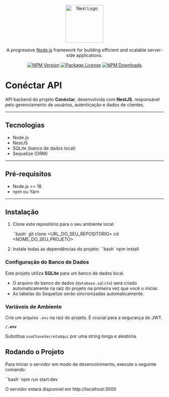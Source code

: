 <p align="center">
  <a href="http://nestjs.com/" target="blank"><img src="https://nestjs.com/img/logo-small.svg" width="120" alt="Nest Logo" /></a>
</p>
<p align="center">A progressive <a href="http://nodejs.org" target="_blank">Node.js</a> framework for building efficient and scalable server-side applications.</p>
<p align="center">
  <a href="https://www.npmjs.com/~nestjscore" target="_blank"><img src="https://img.shields.io/npm/v/@nestjs/core.svg" alt="NPM Version" /></a>
  <a href="https://www.npmjs.com/~nestjscore" target="_blank"><img src="https://img.shields.io/npm/l/@nestjs/core.svg" alt="Package License" /></a>
  <a href="https://www.npmjs.com/~nestjscore" target="_blank"><img src="https://img.shields.io/npm/dm/@nestjs/common.svg" alt="NPM Downloads" /></a>
</p>

# Conéctar API

API backend do projeto **Conéctar**, desenvolvida com **NestJS**, responsável pelo gerenciamento de usuários, autenticação e dados de clientes.

---

## Tecnologias

- Node.js
- NestJS
- SQLite (banco de dados local)
- Sequelize (ORM)

---

## Pré-requisitos

- Node.js >= 18
- npm ou Yarn

---

## Instalação

1. Clone este repositório para o seu ambiente local:

   ``bash`
   git clone <URL_DO_SEU_REPOSITORIO>
   cd <NOME_DO_SEU_PROJETO>

2. Instale todas as dependências do projeto:
   ``bash`
   npm install

### Configuração do Banco de Dados

Este projeto utiliza **SQLite** para um banco de dados local.

- O arquivo do banco de dados (`database.sqlite`) será criado automaticamente na raiz do projeto na primeira vez que você o iniciar.
- As tabelas do Sequelize serão sincronizadas automaticamente.

### Variáveis de Ambiente

Crie um arquivo `.env` na raiz do projeto. É crucial para a segurança do JWT.

**`/.env`**

Substitua `suaChaveSecretaAqui` por uma string longa e aleatória.

## Rodando o Projeto

Para iniciar o servidor em modo de desenvolvimento, execute o seguinte comando:

``bash`
npm run start:dev

O servidor estará disponível em http://localhost:3000
